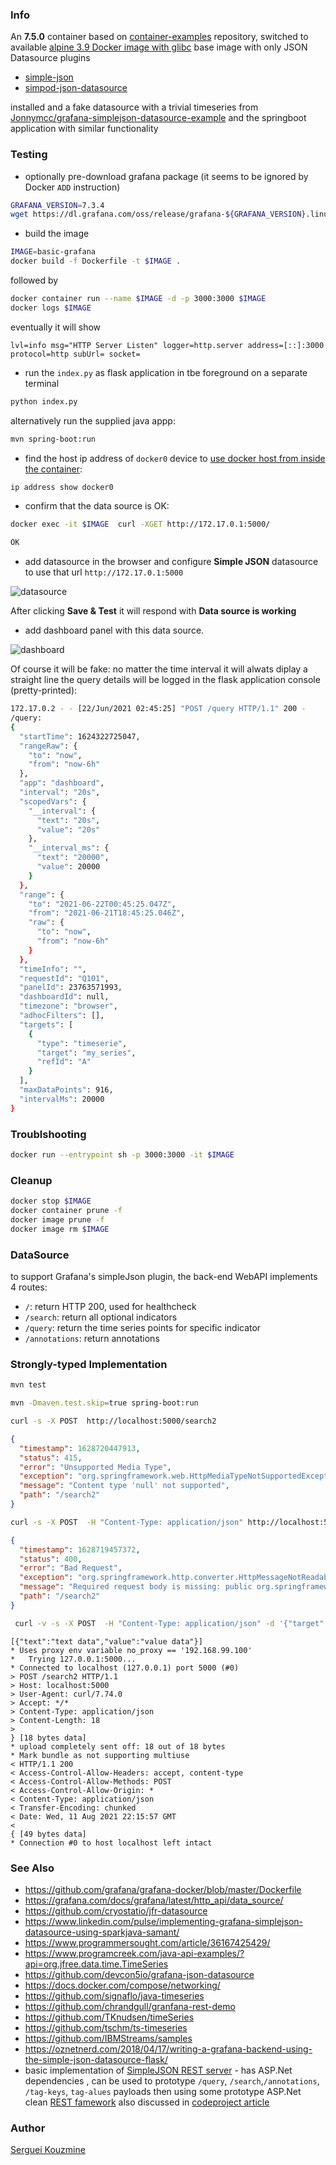 ### Info

An __7.5.0__ container based on [container-examples](https://github.com/container-examples/alpine-grafana) repository,
switched to available [alpine 3.9 Docker image with glibc](https://hub.docker.com/r/frolvlad/alpine-glibc/)
base image with only JSON Datasource plugins 

 * [simple-json](https://grafana.com/grafana/plugins/grafana-simple-json-datasource/) 
 * [simpod-json-datasource](https://grafana.com/grafana/plugins/simpod-json-datasource/)
 
installed and a fake datasource with a trivial timeseries from [Jonnymcc/grafana-simplejson-datasource-example](https://github.com/Jonnymcc/grafana-simplejson-datasource-example/)
and the springboot application with similar functionality

### Testing
* optionally pre-download grafana package (it seems to be ignored by Docker `ADD` instruction)
```sh
GRAFANA_VERSION=7.3.4
wget https://dl.grafana.com/oss/release/grafana-${GRAFANA_VERSION}.linux-amd64.tar.gz .
```
* build the image
```sh
IMAGE=basic-grafana
docker build -f Dockerfile -t $IMAGE .
```
followed by
```sh
docker container run --name $IMAGE -d -p 3000:3000 $IMAGE
docker logs $IMAGE
```
eventually it will show
```text
lvl=info msg="HTTP Server Listen" logger=http.server address=[::]:3000 protocol=http subUrl= socket=
```
* run the `index.py` as flask application in tbe foreground on a separate terminal
```sh
python index.py
```
alternatively run the supplied java appp:
```sh
mvn spring-boot:run
```
*  find the host ip address of `docker0` device to [use docker host from inside the container](https://stackoverflow.com/questions/31324981/how-to-access-host-port-from-docker-container):
```sh
ip address show docker0
```
*  confirm that the data source is OK:
```sh
docker exec -it $IMAGE  curl -XGET http://172.17.0.1:5000/
```
```sh
OK
```
* add datasource in the browser and configure __Simple JSON__ datasource to use that url `http://172.17.0.1:5000`

![datasource](https://github.com/sergueik/springboot_study/blob/master/basic-grafana/screenshots/capture_datasource.png)

After clicking __Save & Test__ it will respond with __Data source is working__

* add dashboard panel with this data source. 

![dashboard](https://github.com/sergueik/springboot_study/blob/master/basic-grafana/screenshots/capture_dashbpoard.png)

Of course it will be fake: no matter the time interval it will alwats diplay a straight line
the query details will be logged in the flask application console (pretty-printed):
```sh
172.17.0.2 - - [22/Jun/2021 02:45:25] "POST /query HTTP/1.1" 200 -
/query:
{
  "startTime": 1624322725047,
  "rangeRaw": {
    "to": "now",
    "from": "now-6h"
  },
  "app": "dashboard",
  "interval": "20s",
  "scopedVars": {
    "__interval": {
      "text": "20s",
      "value": "20s"
    },
    "__interval_ms": {
      "text": "20000",
      "value": 20000
    }
  },
  "range": {
    "to": "2021-06-22T00:45:25.047Z",
    "from": "2021-06-21T18:45:25.046Z",
    "raw": {
      "to": "now",
      "from": "now-6h"
    }
  },
  "timeInfo": "",
  "requestId": "Q101",
  "panelId": 23763571993,
  "dashboardId": null,
  "timezone": "browser",
  "adhocFilters": [],
  "targets": [
    {
      "type": "timeserie",
      "target": "my_series",
      "refId": "A"
    }
  ],
  "maxDataPoints": 916,
  "intervalMs": 20000
}
```
### Troublshooting

```sh
docker run --entrypoint sh -p 3000:3000 -it $IMAGE
```
### Cleanup

```sh
docker stop $IMAGE
docker container prune -f
docker image prune -f
docker image rm $IMAGE
```
### DataSource

to support Grafana's simpleJson plugin, the back-end WebAPI implements 4 routes:
  *  `/`: return HTTP 200, used for healthcheck
  *  `/search`: return all optional indicators
  *  `/query`: return the time series points for specific indicator
  *  `/annotations`: return annotations

### Strongly-typed Implementation
```sh
mvn test
```
```sh
mvn -Dmaven.test.skip=true spring-boot:run
```

```sh
curl -s -X POST  http://localhost:5000/search2
```
```json
{
  "timestamp": 1628720447913,
  "status": 415,
  "error": "Unsupported Media Type",
  "exception": "org.springframework.web.HttpMediaTypeNotSupportedException",
  "message": "Content type 'null' not supported",
  "path": "/search2"
}
```

```sh
curl -s -X POST  -H "Content-Type: application/json" http://localhost:5000/search2 2>& 1 | /c/tools/jq-win64.exe  '.'

```
```json
{
  "timestamp": 1628719457372,
  "status": 400,
  "error": "Bad Request",
  "exception": "org.springframework.http.converter.HttpMessageNotReadableException",
  "message": "Required request body is missing: public org.springframework.http.ResponseEntity<java.util.List<example.component.SearchResponseRow>> example.controller.DataSoureController.postSearch2Request(example.component.SearchRequest)",
  "path": "/search2"
}

```
```sh
 curl -v -s -X POST  -H "Content-Type: application/json" -d '{"target":"dummy"}' http://localhost:5000/search2 2>& 1

```
```text
[{"text":"text data","value":"value data"}]
* Uses proxy env variable no_proxy == '192.168.99.100'
*   Trying 127.0.0.1:5000...
* Connected to localhost (127.0.0.1) port 5000 (#0)
> POST /search2 HTTP/1.1
> Host: localhost:5000
> User-Agent: curl/7.74.0
> Accept: */*
> Content-Type: application/json
> Content-Length: 18
>
} [18 bytes data]
* upload completely sent off: 18 out of 18 bytes
* Mark bundle as not supporting multiuse
< HTTP/1.1 200
< Access-Control-Allow-Headers: accept, content-type
< Access-Control-Allow-Methods: POST
< Access-Control-Allow-Origin: *
< Content-Type: application/json
< Transfer-Encoding: chunked
< Date: Wed, 11 Aug 2021 22:15:57 GMT
<
{ [49 bytes data]
* Connection #0 to host localhost left intact
```
### See Also

  * https://github.com/grafana/grafana-docker/blob/master/Dockerfile
  * https://grafana.com/docs/grafana/latest/http_api/data_source/
  * https://github.com/cryostatio/jfr-datasource
  * https://www.linkedin.com/pulse/implementing-grafana-simplejson-datasource-using-sparkjava-samant/
  * https://www.programmersought.com/article/36167425429/
  * https://www.programcreek.com/java-api-examples/?api=org.jfree.data.time.TimeSeries
  * https://github.com/devcon5io/grafana-json-datasource
  * https://docs.docker.com/compose/networking/
  * https://github.com/signaflo/java-timeseries
  * https://github.com/chrandgull/granfana-rest-demo
  * https://github.com/TKnudsen/timeSeries
  * https://github.com/tschm/ts-timeseries
  * https://github.com/IBMStreams/samples
  * https://oznetnerd.com/2018/04/17/writing-a-grafana-backend-using-the-simple-json-datasource-flask/
  * basic implementation of [SimpleJSON REST server](https://github.com/IsmetKh/grafana-simplejson-datasource) - has ASP.Net dependencies , can be used to prototype `/query`, `/search`,`/annotations`, `/tag-keys`, `tag-alues` payloads then using some prototype ASP.Net clean [REST famework](https://github.com/sachabarber/REST/tree/master/RESTServer/RESTServer) also discussed in [codeproject article](https://www.codeproject.com/Articles/826383/REST-A-Simple-REST-framework)

### Author

[Serguei Kouzmine](kouzmine_serguei@yahoo.com)

